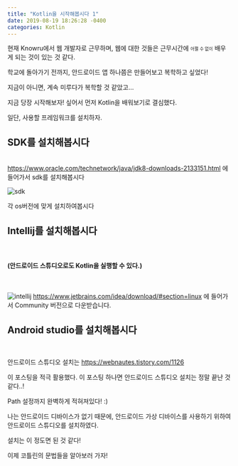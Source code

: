 ```yaml
---
title: "Kotlin을 시작해봅시다 1"
date: 2019-08-19 18:26:28 -0400
categories: Kotlin
---
```


<div>
    현재 Knowru에서 웹 개발자로 근무하며, 웹에 대한 것들은 근무시간에 <small><small>어쩔 수 없이</small></small> 배우게 되는 것이 있는 것 같다. 
</div>

학교에 돌아가기 전까지, 안드로이드 앱 하나쯤은 만들어보고 복학하고 싶었다!

지금이 아니면, 계속 미루다가 복학할 것 같았고...

지금 당장 시작해보자! 싶어서 먼저 Kotlin을 배워보기로 결심했다.


일단, 사용할 프레임워크를 설치하자.


<h2>SDK를 설치해봅시다</h2><br>
<a href="https://www.oracle.com/technetwork/java/jdk8-downloads-2133151.html">https://www.oracle.com/technetwork/java/jdk8-downloads-2133151.html</a> 에 들어가서 sdk를 설치해봅시다

 
![sdk](https://user-images.githubusercontent.com/49894861/63316178-0676f900-c349-11e9-9796-0d5dc7b6a5e7.png)

각 os버전에 맞게 설치하여봅시다


<h2>Intellij를 설치해봅시다</h2><br>
<h4>(안드로이드 스튜디오로도 Kotlin을 실행할 수 있다.)</h4><br>

![intellij](https://user-images.githubusercontent.com/49894861/63316359-92892080-c349-11e9-9b6c-c267eb9cf9b4.png)
<a href="https://www.jetbrains.com/idea/download/#section=linux">https://www.jetbrains.com/idea/download/#section=linux</a> 에 들어가서
Community 버전으로 다운받습니다.



<h2>Android studio를 설치해봅시다</h2><br>

안드로이드 스튜디오 설치는
<a href="https://webnautes.tistory.com/1126">https://webnautes.tistory.com/1126</a>

이 포스팅을 적극 활용했다. 이 포스팅 하나면 안드로이드 스튜디오 설치는 정말 끝난 것 같다..!

Path 설정까지 완벽하게 적혀져있다! :) 

나는 안드로이드 디바이스가 없기 때문에, 안드로이드 가상 디바이스를 사용하기 위하여 안드로이드 스튜디오를 설치하였다.





설치는 이 정도면 된 것 같다!

이제 코틀린의 문법들을 알아보러 가자!


